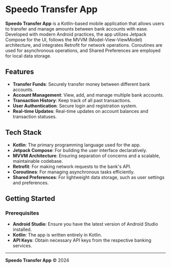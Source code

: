 # Speedo Transfer App

**Speedo Transfer App** is a Kotlin-based mobile application that allows users to transfer and manage amounts between bank accounts with ease. Developed with modern Android practices, the app utilizes Jetpack Compose for the UI, follows the MVVM (Model-View-ViewModel) architecture, and integrates Retrofit for network operations. Coroutines are used for asynchronous operations, and Shared Preferences are employed for local data storage.

## Features

- **Transfer Funds**: Securely transfer money between different bank accounts.
- **Account Management**: View, add, and manage multiple bank accounts.
- **Transaction History**: Keep track of all past transactions.
- **User Authentication**: Secure login and registration system.
- **Real-time Updates**: Real-time updates on account balances and transaction statuses.

## Tech Stack

- **Kotlin**: The primary programming language used for the app.
- **Jetpack Compose**: For building the user interface declaratively.
- **MVVM Architecture**: Ensuring separation of concerns and a scalable, maintainable codebase.
- **Retrofit**: For making network requests to the bank's API.
- **Coroutines**: For managing asynchronous tasks efficiently.
- **Shared Preferences**: For lightweight data storage, such as user settings and preferences.

## Getting Started

### Prerequisites

- **Android Studio**: Ensure you have the latest version of Android Studio installed.
- **Kotlin**: The app is written entirely in Kotlin.
- **API Keys**: Obtain necessary API keys from the respective banking services.

---

**Speedo Transfer App** © 2024

